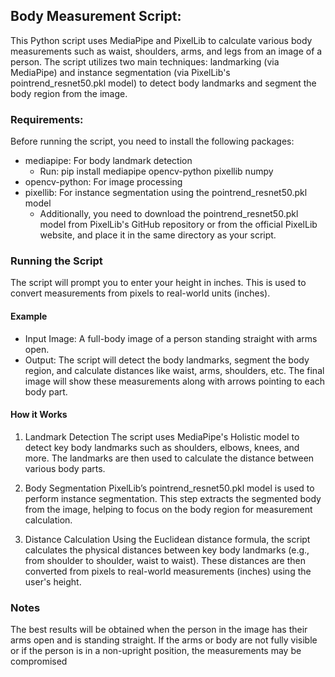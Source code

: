 ## Body Measurement Script:

This Python script uses MediaPipe and PixelLib to calculate various body measurements such as waist, shoulders, arms, and legs from an image of a person. The script utilizes two main techniques: landmarking (via MediaPipe) and instance segmentation (via PixelLib's pointrend_resnet50.pkl model) to detect body landmarks and segment the body region from the image.

### Requirements:
Before running the script, you need to install the following packages:

- mediapipe: For body landmark detection
  - Run: pip install mediapipe opencv-python pixellib numpy
- opencv-python: For image processing
- pixellib: For instance segmentation using the pointrend_resnet50.pkl model
  - Additionally, you need to download the pointrend_resnet50.pkl model from PixelLib's GitHub repository or from the official PixelLib website, and place it in the same directory as your script.

### Running the Script
The script will prompt you to enter your height in inches. This is used to convert measurements from pixels to real-world units (inches).

#### Example
- Input Image: A full-body image of a person standing straight with arms open.
- Output: The script will detect the body landmarks, segment the body region, and calculate distances like waist, arms, shoulders, etc. The final image will show these measurements along with arrows pointing to each body part.
#### How it Works
1. Landmark Detection
The script uses MediaPipe's Holistic model to detect key body landmarks such as shoulders, elbows, knees, and more. The landmarks are then used to calculate the distance between various body parts.

2. Body Segmentation
PixelLib’s pointrend_resnet50.pkl model is used to perform instance segmentation. This step extracts the segmented body from the image, helping to focus on the body region for measurement calculation.

3. Distance Calculation
Using the Euclidean distance formula, the script calculates the physical distances between key body landmarks (e.g., from shoulder to shoulder, waist to waist). These distances are then converted from pixels to real-world measurements (inches) using the user's height.

### Notes
The best results will be obtained when the person in the image has their arms open and is standing straight.
If the arms or body are not fully visible or if the person is in a non-upright position, the measurements may be compromised
